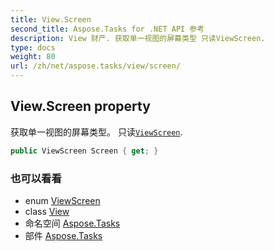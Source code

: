 ```yaml
---
title: View.Screen
second_title: Aspose.Tasks for .NET API 参考
description: View 财产. 获取单一视图的屏幕类型 只读ViewScreen.
type: docs
weight: 80
url: /zh/net/aspose.tasks/view/screen/
---
```

## View.Screen property

获取单一视图的屏幕类型。 只读[`ViewScreen`](../../viewscreen/).

```csharp
public ViewScreen Screen { get; }
```

### 也可以看看

* enum [ViewScreen](../../viewscreen/)
* class [View](../)
* 命名空间 [Aspose.Tasks](../../view/)
* 部件 [Aspose.Tasks](../../../)


